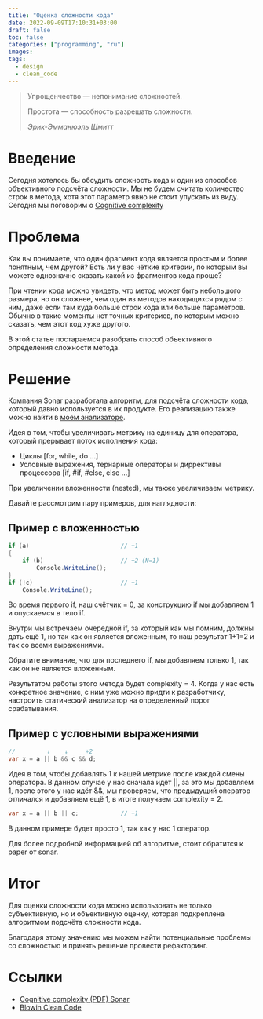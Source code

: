 ```yaml
---
title: "Оценка сложности кода"
date: 2022-09-09T17:10:31+03:00
draft: false
toc: false
categories: ["programming", "ru"]
images:
tags:
  - design
  - clean_code
---
```


> Упрощенчество — непонимание сложностей.
> 
> Простота — способность разрешать сложности.
> 
> *Эрик-Эмманюэль Шмитт*

# Введение

Сегодня хотелось бы обсудить сложность кода и один из способов объективного подсчёта сложности. Мы не будем считать количество строк в метода, хотя этот параметр явно не стоит упускать из виду. Сегодня мы поговорим о [Cognitive complexity](https://www.sonarsource.com/docs/CognitiveComplexity.pdf)

# Проблема

Как вы понимаете, что один фрагмент кода является простым и более понятным, чем другой? Есть ли у вас чёткие критерии, по которым вы можете однозначно сказать какой из фрагментов кода проще?

При чтении кода можно увидеть, что метод может быть небольшого размера, но он сложнее, чем один из методов находящихся рядом с ним, даже если там куда больше строк кода или больше параметров. Обычно в такие моменты нет точных критериев, по которым можно сказать, чем этот код хуже другого. 

В этой статье постараемся разобрать способ объективного определения сложности метода.

# Решение

Компания Sonar разработала алгоритм, для подсчёта сложности кода, который давно используется в их продукте. Его реализацию также можно найти в [моём анализаторе](https://github.com/blowin/BlowinCleanCode).

Идея в том, чтобы увеличивать метрику на единицу для оператора, который прерывает поток исполнения кода:
* Циклы [for, while, do ...]
* Условные выражения, тернарные операторы и диррективы процессора [if, #if, #else, else ...]

При увеличении вложенности (nested), мы также увеличиваем метрику.

Давайте рассмотрим пару примеров, для наглядности:

## Пример с вложенностью

```csharp
if (a)                          // +1
{
    if (b)                      // +2 (N=1)
        Console.WriteLine();
}
if (!c)                         // +1
    Console.WriteLine();
```

Во время первого if, наш счётчик = 0, за конструкцию if мы добавляем 1 и опускаемся в тело if. 

Внутри мы встречаем очередной if, за который как мы помним, должны дать ещё 1, но так как он является вложенным, то наш результат 1+1=2 и так со всеми выражениями. 

Обратите внимание, что для последнего if, мы добавляем только 1, так как он не является вложенным. 

Результатом работы этого метода будет complexity = 4. Когда у нас есть конкретное значение, с ним уже можно придти к разработчику, настроить статический анализатор на определенный порог срабатывания.

## Пример с условными выражениями

```csharp
//         ↓    ↓     +2
var x = a || b && c && d;
```

Идея в том, чтобы добавлять 1 к нашей метрике после каждой смены оператора. В данном случае у нас сначала идёт ||, за это мы добавляем 1, после этого у нас идёт &&, мы проверяем, что предыдущий оператор отличался и добавляем ещё 1, в итоге получаем complexity = 2.

```csharp
var x = a || b || c;            // +1
```

В данном примере будет просто 1, так как у нас 1 оператор.

Для более подробной информацией об алгоритме, стоит обратится к paper от sonar.

# Итог

Для оценки сложности кода можно использовать не только субъективную, но и объективную оценку, которая подкреплена алгоритмом подсчёта сложности кода. 

Благодаря этому значению мы можем найти потенциальные проблемы со сложностью и принять решение провести рефакторинг.

# Ссылки

* [Cognitive complexity (PDF) Sonar](https://www.sonarsource.com/docs/CognitiveComplexity.pdf)
* [Blowin Clean Code](https://github.com/blowin/BlowinCleanCode)